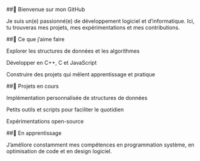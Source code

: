 ##👋 Bienvenue sur mon GitHub

Je suis un(e) passionné(e) de développement logiciel et d’informatique.
Ici, tu trouveras mes projets, mes expérimentations et mes contributions.

##🚀 Ce que j’aime faire

Explorer les structures de données et les algorithmes

Développer en C++, C et JavaScript

Construire des projets qui mêlent apprentissage et pratique

##📂 Projets en cours

Implémentation personnalisée de structures de données

Petits outils et scripts pour faciliter le quotidien

Expérimentations open-source

##🌱 En apprentissage

J’améliore constamment mes compétences en programmation système, en optimisation de code et en design logiciel.

<!--
**maxregenassPro/maxregenassPro** is a ✨ _special_ ✨ repository because its `README.md` (this file) appears on your GitHub profile.

Here are some ideas to get you started:

- 🔭 I’m currently working on ...
- 🌱 I’m currently learning ...
- 👯 I’m looking to collaborate on ...
- 🤔 I’m looking for help with ...
- 💬 Ask me about ...
- 📫 How to reach me: ...
- 😄 Pronouns: ...
- ⚡ Fun fact: ...
-->
